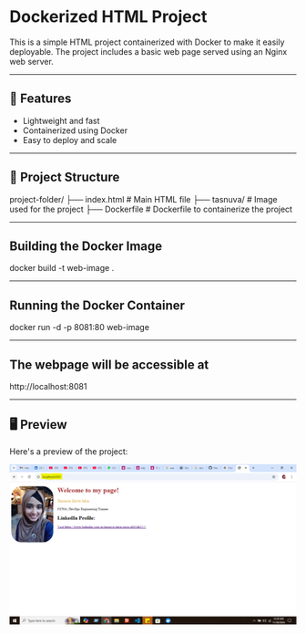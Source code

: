 # Dockerized HTML Project

This is a simple HTML project containerized with Docker to make it easily deployable. The project includes a basic web page served using an Nginx web server.

---

## 🚀 Features
- Lightweight and fast
- Containerized using Docker
- Easy to deploy and scale

---

## 📂 Project Structure
project-folder/ 
├── index.html # Main HTML file
├── tasnuva/ # Image used for the project 
├── Dockerfile # Dockerfile to containerize the project

---

## Building the Docker Image
docker build -t web-image .

---

## Running the Docker Container
docker run -d -p 8081:80 web-image

---

## The webpage will be accessible at
http://localhost:8081

---

## 🖥️ Preview
Here's a preview of the project:

![Project Screenshot](images/screenshot.png)



